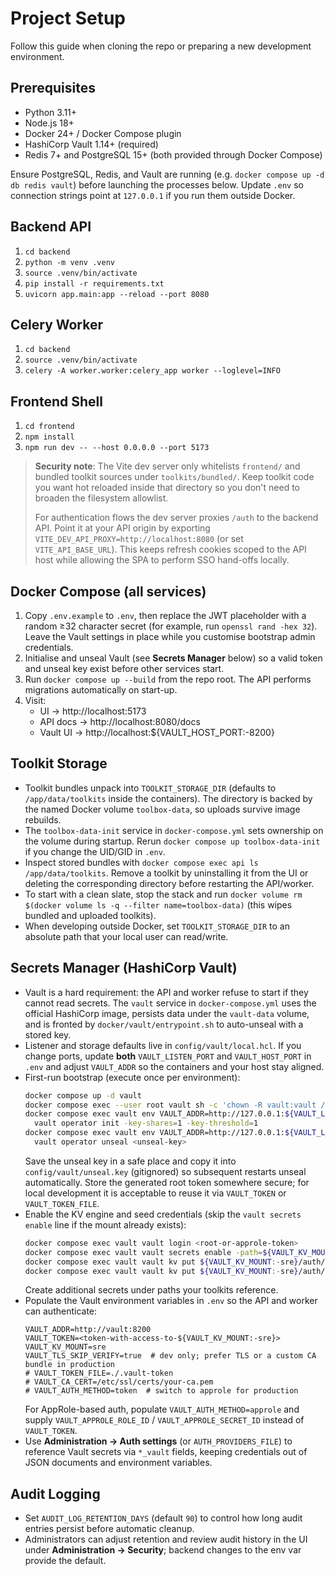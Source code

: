 # Project Setup

Follow this guide when cloning the repo or preparing a new development environment.

## Prerequisites
- Python 3.11+
- Node.js 18+
- Docker 24+ / Docker Compose plugin
- HashiCorp Vault 1.14+ (required)
- Redis 7+ and PostgreSQL 15+ (both provided through Docker Compose)

Ensure PostgreSQL, Redis, and Vault are running (e.g. `docker compose up -d db redis vault`) before launching the processes below. Update `.env` so connection strings point at `127.0.0.1` if you run them outside Docker.

## Backend API
1. `cd backend`
2. `python -m venv .venv`
3. `source .venv/bin/activate`
4. `pip install -r requirements.txt`
5. `uvicorn app.main:app --reload --port 8080`

## Celery Worker
1. `cd backend`
2. `source .venv/bin/activate`
3. `celery -A worker.worker:celery_app worker --loglevel=INFO`

## Frontend Shell
1. `cd frontend`
2. `npm install`
3. `npm run dev -- --host 0.0.0.0 --port 5173`

> **Security note**: The Vite dev server only whitelists `frontend/` and bundled toolkit sources under `toolkits/bundled/`. Keep
> toolkit code you want hot reloaded inside that directory so you don't need to broaden the filesystem allowlist.
>
> For authentication flows the dev server proxies `/auth` to the backend API. Point it at your API origin by exporting
> `VITE_DEV_API_PROXY=http://localhost:8080` (or set `VITE_API_BASE_URL`). This keeps refresh cookies scoped to the API host
> while allowing the SPA to perform SSO hand-offs locally.

## Docker Compose (all services)
1. Copy `.env.example` to `.env`, then replace the JWT placeholder with a random ≥32 character secret (for example, run `openssl rand -hex 32`). Leave the Vault settings in place while you customise bootstrap admin credentials.
2. Initialise and unseal Vault (see **Secrets Manager** below) so a valid token and unseal key exist before other services start.
3. Run `docker compose up --build` from the repo root. The API performs migrations automatically on start-up.
4. Visit:
   - UI → http://localhost:5173
   - API docs → http://localhost:8080/docs
   - Vault UI → http://localhost:${VAULT_HOST_PORT:-8200}

## Toolkit Storage
- Toolkit bundles unpack into `TOOLKIT_STORAGE_DIR` (defaults to `/app/data/toolkits` inside the containers). The directory is backed by the named Docker volume `toolbox-data`, so uploads survive image rebuilds.
- The `toolbox-data-init` service in `docker-compose.yml` sets ownership on the volume during startup. Rerun `docker compose up toolbox-data-init` if you change the UID/GID in `.env`.
- Inspect stored bundles with `docker compose exec api ls /app/data/toolkits`. Remove a toolkit by uninstalling it from the UI or deleting the corresponding directory before restarting the API/worker.
- To start with a clean slate, stop the stack and run `docker volume rm $(docker volume ls -q --filter name=toolbox-data)` (this wipes bundled and uploaded toolkits).
- When developing outside Docker, set `TOOLKIT_STORAGE_DIR` to an absolute path that your local user can read/write.

## Secrets Manager (HashiCorp Vault)
- Vault is a hard requirement: the API and worker refuse to start if they cannot read secrets. The `vault` service in `docker-compose.yml` uses the official HashiCorp image, persists data under the `vault-data` volume, and is fronted by `docker/vault/entrypoint.sh` to auto-unseal with a stored key.
- Listener and storage defaults live in `config/vault/local.hcl`. If you change ports, update **both** `VAULT_LISTEN_PORT` and `VAULT_HOST_PORT` in `.env` and adjust `VAULT_ADDR` so the containers and your host stay aligned.
- First-run bootstrap (execute once per environment):
  ```bash
  docker compose up -d vault
  docker compose exec --user root vault sh -c 'chown -R vault:vault /vault/data'
  docker compose exec vault env VAULT_ADDR=http://127.0.0.1:${VAULT_LISTEN_PORT:-8200} \
    vault operator init -key-shares=1 -key-threshold=1
  docker compose exec vault env VAULT_ADDR=http://127.0.0.1:${VAULT_LISTEN_PORT:-8200} \
    vault operator unseal <unseal-key>
  ```
  Save the unseal key in a safe place and copy it into `config/vault/unseal.key` (gitignored) so subsequent restarts unseal automatically. Store the generated root token somewhere secure; for local development it is acceptable to reuse it via `VAULT_TOKEN` or `VAULT_TOKEN_FILE`.
- Enable the KV engine and seed credentials (skip the `vault secrets enable` line if the mount already exists):
  ```bash
  docker compose exec vault vault login <root-or-approle-token>
  docker compose exec vault vault secrets enable -path=${VAULT_KV_MOUNT:-sre} kv-v2
  docker compose exec vault vault kv put ${VAULT_KV_MOUNT:-sre}/auth/oidc client_secret=replace-me
  docker compose exec vault vault kv put ${VAULT_KV_MOUNT:-sre}/auth/ldap bind_password=replace-me
  ```
  Create additional secrets under paths your toolkits reference.
- Populate the Vault environment variables in `.env` so the API and worker can authenticate:
  ```dotenv
  VAULT_ADDR=http://vault:8200
  VAULT_TOKEN=<token-with-access-to-${VAULT_KV_MOUNT:-sre}>
  VAULT_KV_MOUNT=sre
  VAULT_TLS_SKIP_VERIFY=true  # dev only; prefer TLS or a custom CA bundle in production
  # VAULT_TOKEN_FILE=./.vault-token
  # VAULT_CA_CERT=/etc/ssl/certs/your-ca.pem
  # VAULT_AUTH_METHOD=token  # switch to approle for production
  ```
  For AppRole-based auth, populate `VAULT_AUTH_METHOD=approle` and supply `VAULT_APPROLE_ROLE_ID` / `VAULT_APPROLE_SECRET_ID` instead of `VAULT_TOKEN`.
- Use **Administration → Auth settings** (or `AUTH_PROVIDERS_FILE`) to reference Vault secrets via `*_vault` fields, keeping credentials out of JSON documents and environment variables.

## Audit Logging
- Set `AUDIT_LOG_RETENTION_DAYS` (default `90`) to control how long audit entries persist before automatic cleanup.
- Administrators can adjust retention and review audit history in the UI under **Administration → Security**; backend changes to the env var provide the default.
